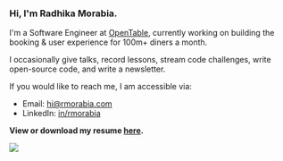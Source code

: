 ### Hi, I'm Radhika Morabia.

I'm a Software Engineer at [OpenTable](https://opentable.com), currently working on building the booking & user experience for 100m+ diners a month.

I occasionally give talks, record lessons, stream code challenges, write open-source code, and write a newsletter.

If you would like to reach me, I am accessible via:

- Email: [hi@rmorabia.com](mailto:hi@rmorabia.com)
- LinkedIn: [in/rmorabia](http://linkedin.com/in/rmorabia)

**View or download my resume [here](https://drive.google.com/file/d/1KnmcRh_3OAcJ6b0aFfOF0ef5v6Jr1PqB/view?usp=sharing).**

![](https://komarev.com/ghpvc/?username=rmorabia)



